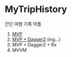 # MyTripHistory

간단 여행 기록 어플

1. [MVP](https://github.com/pmpmopm1/MyTripHistory_Android/tree/mvp)
2. [MVP + Dagger2](https://github.com/pmpmopm1/MyTripHistory_Android/tree/mvp_dagger2) (ing...)
3. MVP + Dagger2 + Rx
4. MVVM